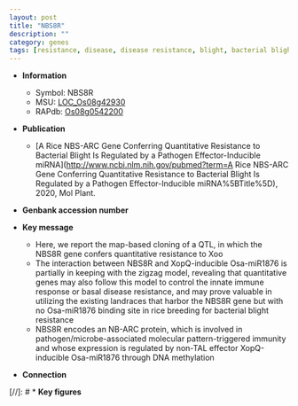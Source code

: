 ```yaml
---
layout: post
title: "NBS8R"
description: ""
category: genes
tags: [resistance, disease, disease resistance, blight, bacterial blight, map-based cloning, immunity, breeding, immune response]
---
```


* **Information**  
    + Symbol: NBS8R  
    + MSU: [LOC_Os08g42930](http://rice.plantbiology.msu.edu/cgi-bin/ORF_infopage.cgi?orf=LOC_Os08g42930)  
    + RAPdb: [Os08g0542200](http://rapdb.dna.affrc.go.jp/viewer/gbrowse_details/irgsp1?name=Os08g0542200)  

* **Publication**  
    + [A Rice NBS-ARC Gene Conferring Quantitative Resistance to Bacterial Blight Is Regulated by a Pathogen Effector-Inducible miRNA](http://www.ncbi.nlm.nih.gov/pubmed?term=A Rice NBS-ARC Gene Conferring Quantitative Resistance to Bacterial Blight Is Regulated by a Pathogen Effector-Inducible miRNA%5BTitle%5D), 2020, Mol Plant.

* **Genbank accession number**  

* **Key message**  
    + Here, we report the map-based cloning of a QTL, in which the NBS8R gene confers quantitative resistance to Xoo
    + The interaction between NBS8R and XopQ-inducible Osa-miR1876 is partially in keeping with the zigzag model, revealing that quantitative genes may also follow this model to control the innate immune response or basal disease resistance, and may prove valuable in utilizing the existing landraces that harbor the NBS8R gene but with no Osa-miR1876 binding site in rice breeding for bacterial blight resistance
    + NBS8R encodes an NB-ARC protein, which is involved in pathogen/microbe-associated molecular pattern-triggered immunity and whose expression is regulated by non-TAL effector XopQ-inducible Osa-miR1876 through DNA methylation

* **Connection**  

[//]: # * **Key figures**  


